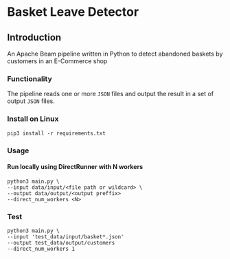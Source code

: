 # Basket Leave Detector

## Introduction

An Apache Beam pipeline written in Python to detect abandoned baskets by customers in an E-Commerce shop

### Functionality
The pipeline reads one or more ```JSON``` files and output the result in a set of output ```JSON``` files.

### Install on Linux
```
pip3 install -r requirements.txt
```

### Usage
#### Run locally using DirectRunner with N workers 
```
python3 main.py \
--input data/input/<file path or wildcard> \
--output data/output/<output preffix>
--direct_num_workers <N>
```

### Test
```
python3 main.py \
--input 'test_data/input/basket*.json'
--output test_data/output/customers
--direct_num_workers 1